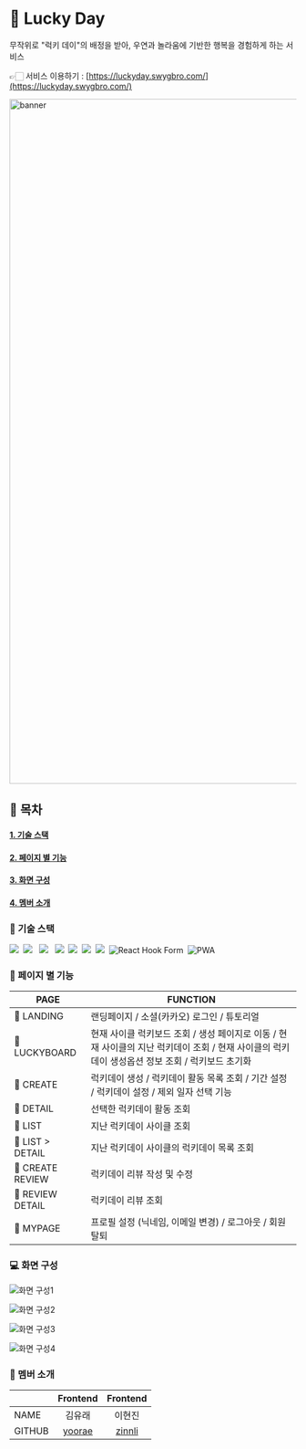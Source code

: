 # 💛 Lucky Day

무작위로 "럭키 데이"의 배정을 받아, 우연과 놀라움에 기반한 행복을 경험하게 하는 서비스

👉🏻 서비스 이용하기 : [https://luckyday.swygbro.com/](https://luckyday.swygbro.com/)

<img width="1200" alt="banner" src="https://github.com/SWYG4-project/LuckyDay-FE/assets/114637091/50fe0ec0-e66b-4a68-b0a6-89e17e8fcf9d">

## 🔖 목차

#### [1. 기술 스택](#기술-스택)

#### [2. 페이지 별 기능](#페이지-별-기능)

#### [3. 화면 구성](#-화면-구성)

#### [4. 멤버 소개](#멤버-소개)

### 🔧 기술 스택

<img src="https://img.shields.io/badge/React-61DAFB?style=flat-square&logo=React&logoColor=white"/>&nbsp;
<img src="https://img.shields.io/badge/TypeScript-3178C6?style=flat-square&logo=TypeScript&logoColor=white"/> &nbsp;
<img src="https://img.shields.io/badge/Vite-646CFF?style=flat-square&logo=Vite&logoColor=white"/> &nbsp;
<img src="https://img.shields.io/badge/Yarn-2C8EBB?style=flat-square&logo=Yarn&logoColor=white"/>&nbsp;
<img src="https://img.shields.io/badge/Axios-5A29E4?style=flat-square&logo=Axios&logoColor=white"/>&nbsp;
<img src="https://img.shields.io/badge/React Query-FF4154?style=flat-square&logo=React Query&logoColor=white"/>&nbsp;
<img src="https://img.shields.io/badge/Emotion-609926?style=flat-square&logoColor=white"/>&nbsp;
<img src="https://img.shields.io/badge/React%20Hook%20Form-EC5990?style=flat-square&logo=React%20Hook%20Form&logoColor=white" alt="React Hook Form"/>&nbsp;
<img src="https://img.shields.io/badge/PWA-5A0FC8?style=flat-square&logo=PWA&logoColor=white" alt="PWA"/>&nbsp;

### 📖 페이지 별 기능

| PAGE             | FUNCTION                                                                                                                                        |
| ---------------- | ----------------------------------------------------------------------------------------------------------------------------------------------- |
| 📑 LANDING       | 랜딩페이지 / 소셜(카카오) 로그인 / 튜토리얼                                                                                                     |
| 📑 LUCKYBOARD    | 현재 사이클 럭키보드 조회 / 생성 페이지로 이동 / 현재 사이클의 지난 럭키데이 조회 / 현재 사이클의 럭키데이 생성옵션 정보 조회 / 럭키보드 초기화 |
| 📑 CREATE        | 럭키데이 생성 / 럭키데이 활동 목록 조회 / 기간 설정 / 럭키데이 설정 / 제외 일자 선택 기능                                                       |
| 📑 DETAIL        | 선택한 럭키데이 활동 조회                                                                                                                       |
| 📑 LIST          | 지난 럭키데이 사이클 조회                                                                                                                       |
| 📑 LIST > DETAIL | 지난 럭키데이 사이클의 럭키데이 목록 조회                                                                                                       |
| 📑 CREATE REVIEW | 럭키데이 리뷰 작성 및 수정                                                                                                                      |
| 📑 REVIEW DETAIL | 럭키데이 리뷰 조회                                                                                                                              |
| 📑 MYPAGE        | 프로필 설정 (닉네임, 이메일 변경) / 로그아웃 / 회원 탈퇴                                                                                        |

### 💻 화면 구성

![화면 구성1](https://github.com/user-attachments/assets/871062cf-27aa-4984-b5a2-5f1afe4e5395)

![화면 구성2](https://github.com/user-attachments/assets/aa6cbc7e-4ccb-42c2-821d-745a8b46d4c7)

![화면 구성3](https://github.com/user-attachments/assets/f2d1e742-874c-4af7-8690-c781a7bca9ce)

![화면 구성4](https://github.com/user-attachments/assets/4913bcff-b040-4da4-baa0-d0fa91ede896)

### 💛 멤버 소개

|        |               Frontend               |              Frontend               |
| ------ | :----------------------------------: | :---------------------------------: |
| NAME   |                김유래                |               이현진                |
| GITHUB | [yoorae](https://github.com/yooleng) | [zinnli](https://github.com/zinnli) |

